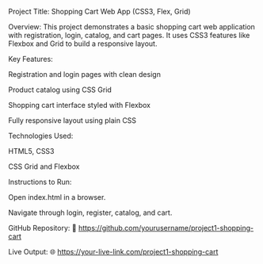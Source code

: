 Project Title: Shopping Cart Web App (CSS3, Flex, Grid)

Overview:
This project demonstrates a basic shopping cart web application with registration, login, catalog, and cart pages. It uses CSS3 features like Flexbox and Grid to build a responsive layout.

Key Features:

Registration and login pages with clean design

Product catalog using CSS Grid

Shopping cart interface styled with Flexbox

Fully responsive layout using plain CSS

Technologies Used:

HTML5, CSS3

CSS Grid and Flexbox

Instructions to Run:

Open index.html in a browser.

Navigate through login, register, catalog, and cart.

GitHub Repository:
🔗 https://github.com/yourusername/project1-shopping-cart

Live Output:
🌐 https://your-live-link.com/project1-shopping-cart
